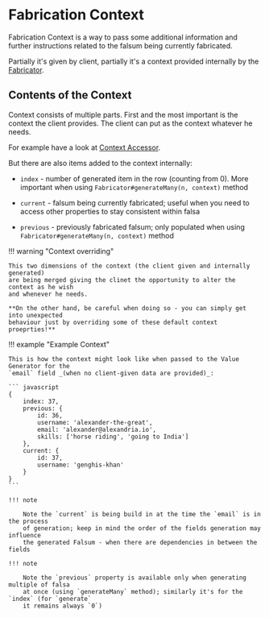 # Fabrication Context

Fabrication Context is a way to pass some additional information and further instructions
related to the falsum being currently fabricated.

Partially it's given by client, partially it's a context provided internally by the
[Fabricator](./04_fabricator.md).

## Contents of the Context

Context consists of multiple parts. First and the most important is the context the
client provides. The client can put as the context whatever he needs.

For example have a look at [Context Accessor](../Generators/07_contextuals.md#context-accessor).

But there are also items added to the context internally:

- `index` - number of generated item in the row (counting from 0). More important
  when using `Fabricator#generateMany(n, context)` method

- `current` - falsum being currently fabricated; useful when you need to access
  other properties to stay consistent within falsa

- `previous` - previously fabricated falsum; only populated when using
  `Fabricator#generateMany(n, context)` method

!!! warning "Context overriding"

    This two dimensions of the context (the client given and internally generated)
    are being merged giving the clinet the opportunity to alter the context as he wish
    and whenever he needs.

    **On the other hand, be careful when doing so - you can simply get into unexpected
    behaviour just by overriding some of these default context proeprties!**

!!! example "Example Context"

    This is how the context might look like when passed to the Value Generator for the
    `email` field _(when no client-given data are provided)_:

    ``` javascript
    {
        index: 37,
        previous: {
            id: 36,
            username: 'alexander-the-great',
            email: 'alexander@alexandria.io',
            skills: ['horse riding', 'going to India']
        },
        current: {
            id: 37,
            username: 'genghis-khan'
        }
    }
    ```

    !!! note

        Note the `current` is being build in at the time the `email` is in the process
        of generation; keep in mind the order of the fields generation may influence
        the generated Falsum - when there are dependencies in between the fields

    !!! note

        Note the `previous` property is available only when generating multiple of falsa
        at once (using `generateMany` method); similarly it's for the `index` (for `generate`
        it remains always `0`)

